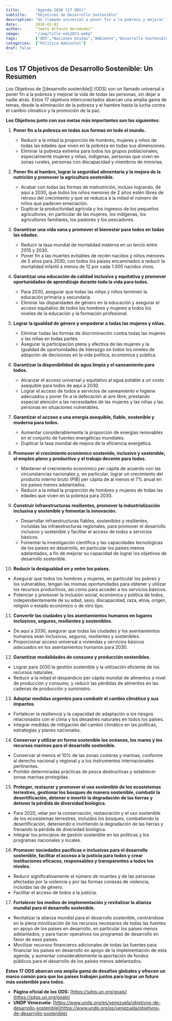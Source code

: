 ```yaml
---
title:       "Agenda 2030 (17 ODS)"
subtitle:    "Objetivos de Desarrollo Sostenible"
description: "Un llamado universal a poner fin a la pobreza y mejorar la vida de todas las personas"
date:        2018-01-01
author:      "Imerú Alfonzo Hernández"
image:       "/img/title-ods2023.webp"
tags:        ["ODS","Naciones Unidas","Ambiente","Desarrollo Sostenible","Venezuela"]
categories:  ["Política Ambiental"]
draf: false
---
```

## Los 17 Objetivos de Desarrollo Sostenible: Un Resumen

Los Objetivos de [[desarrollo sostenible]] (ODS) son un llamado universal a poner fin a la pobreza y mejorar la vida de todas las personas, sin dejar a nadie atrás. Estos 17 objetivos interconectados abarcan una amplia gama de temas, desde la eliminación de la pobreza y el hambre hasta la lucha contra el cambio climático y la promoción de la paz.

**Los Objetivos junto con sus metas más importantes son las siguientes:**

1. **Poner fin a la pobreza en todas sus formas en todo el mundo.**
   * Reducir a la mitad la proporción de hombres, mujeres y niños de todas las edades que viven en la pobreza en todas sus dimensiones.
   * Eliminar la pobreza extrema para todos los grupos poblacionales, especialmente mujeres y niñas, indígenas, personas que viven en zonas rurales, personas con discapacidad y miembros de minorías.

2. **Poner fin al hambre, lograr la seguridad alimentaria y la mejora de la nutrición y promover la agricultura sostenible.**
   * Acabar con todas las formas de malnutrición, incluso logrando, de aquí a 2030, que todos los niños menores de 2 años estén libres de retraso del crecimiento y que se reduzca a la mitad el número de niños que padecen emaciación.
   * Duplicar la productividad agrícola y los ingresos de los pequeños agricultores, en particular de las mujeres, los indígenas, los agricultores familiares, los pastores y los pescadores.

3. **Garantizar una vida sana y promover el bienestar para todos en todas las edades.**
   * Reducir la tasa mundial de mortalidad materna en un tercio entre 2015 y 2030.
   * Poner fin a las muertes evitables de recién nacidos y niños menores de 5 años para 2030, con todos los países encaminados a reducir la mortalidad infantil a menos de 12 por cada 1.000 nacidos vivos.

4. **Garantizar una educación de calidad inclusiva y equitativa y promover oportunidades de aprendizaje durante toda la vida para todos.**
   * Para 2030, asegurar que todas las niñas y niños terminen la educación primaria y secundaria.
   * Eliminar las disparidades de género en la educación y asegurar el acceso equitativo de todos los hombres y mujeres a todos los niveles de la educación y la formación profesional.

5. **Lograr la igualdad de género y empoderar a todas las mujeres y niñas.**
   * Eliminar todas las formas de discriminación contra todas las mujeres y las niñas en todas partes.
   * Asegurar la participación plena y efectiva de las mujeres y la igualdad de oportunidades de liderazgo en todos los niveles de adopción de decisiones en la vida política, económica y pública.

6. **Garantizar la disponibilidad de agua limpia y el saneamiento para todos.**
   * Alcanzar el acceso universal y equitativo al agua potable a un costo asequible para todos de aquí a 2030.
   * Lograr el acceso de todos a servicios de saneamiento e higiene adecuados y poner fin a la defecación al aire libre, prestando especial atención a las necesidades de las mujeres y las niñas y las personas en situaciones vulnerables.

7. **Garantizar el acceso a una energía asequible, fiable, sostenible y moderna para todos.**
   * Aumentar considerablemente la proporción de energías renovables en el conjunto de fuentes energéticas mundiales.
   * Duplicar la tasa mundial de mejora de la eficiencia energética.

8. **Promover el crecimiento económico sostenido, inclusivo y sostenible, el empleo pleno y productivo y el trabajo decente para todos.**
   * Mantener el crecimiento económico per cápita de acuerdo con las circunstancias nacionales y, en particular, lograr un crecimiento del producto interno bruto (PIB) per cápita de al menos el 7% anual en los países menos adelantados.
   * Reducir a la mitad la proporción de hombres y mujeres de todas las edades que viven en la pobreza para 2030.

9. **Construir infraestructuras resilientes, promover la industrialización inclusiva y sostenible y fomentar la innovación.**
   * Desarrollar infraestructuras fiables, sostenibles y resilientes, incluidas las infraestructuras regionales, para promover el desarrollo inclusivo y sostenible y facilitar el acceso de todos a servicios básicos.
   * Fomentar la investigación científica y las capacidades tecnológicas de los países en desarrollo, en particular los países menos adelantados, a fin de mejorar su capacidad de lograr los objetivos de desarrollo sostenible.

10. **Reducir la desigualdad en y entre los países.**
   * Asegurar que todos los hombres y mujeres, en particular los pobres y los vulnerables, tengan las mismas oportunidades para obtener y utilizar los recursos productivos, así como para acceder a los servicios básicos.
   * Potenciar y promover la inclusión social, económica y política de todos, independientemente de su edad, sexo, discapacidad, raza, etnia, origen, religión o estado económico o de otro tipo.

11. **Convertir las ciudades y los asentamientos humanos en lugares inclusivos, seguros, resilientes y sostenibles.**
   * De aquí a 2030, asegurar que todas las ciudades y los asentamientos humanos sean inclusivos, seguros, resilientes y sostenibles.
   * Proporcionar acceso universal a viviendas y servicios básicos adecuados en los asentamientos humanos para 2030.

12. **Garantizar modalidades de consumo y producción sostenibles.**
   * Lograr para 2030 la gestión sostenible y la utilización eficiente de los recursos naturales.
   * Reducir a la mitad el desperdicio per cápita mundial de alimentos a nivel de producción y consumo, y reducir las pérdidas de alimentos en las cadenas de producción y suministro.

13. **Adoptar medidas urgentes para combatir el cambio climático y sus impactos.**
   * Fortalecer la resiliencia y la capacidad de adaptación a los riesgos relacionados con el clima y los desastres naturales en todos los países.
   * Integrar medidas de mitigación del cambio climático en las políticas, estrategias y planes nacionales.

14. **Conservar y utilizar en forma sostenible los océanos, los mares y los recursos marinos para el desarrollo sostenible.**
   * Conservar al menos el 10% de las zonas costeras y marinas, conforme al derecho nacional y regional y a los instrumentos internacionales pertinentes.
   * Prohibir determinadas prácticas de pesca destructivas y establecer zonas marinas protegidas.

15. **Proteger, restaurar y promover el uso sostenible de los ecosistemas terrestres, gestionar los bosques de manera sostenible, combatir la desertificación, detener e invertir la degradación de las tierras y detener la pérdida de diversidad biológica.**
   * Para 2020, velar por la conservación, restauración y el uso sostenible de los ecosistemas terrestres, incluidos los bosques, combatiendo la desertificación, deteniendo e invirtiendo la degradación de las tierras y frenando la pérdida de diversidad biológica.
   * Integrar los principios de gestión sostenible en las políticas y los programas nacionales y locales.

16. **Promover sociedades pacíficas e inclusivas para el desarrollo sostenible, facilitar el acceso a la justicia para todos y crear instituciones eficaces, responsables y transparentes a todos los niveles.**
   * Reducir significativamente el número de muertes y de las personas afectadas por la violencia y por las formas conexas de violencia, incluidas las de género.
   * Facilitar el acceso de todos a la justicia.

17. **Fortalecer los medios de implementación y revitalizar la alianza mundial para el desarrollo sostenible.**
   * Revitalizar la alianza mundial para el desarrollo sostenible, centrándose en la plena movilización de los recursos necesarios de todas las fuentes en apoyo de los países en desarrollo, en particular los países menos adelantados, y para hacer operativos los programas de desarrollo en favor de esos países.
   * Movilizar recursos financieros adicionales de todas las fuentes para financiar los países en desarrollo en apoyo de la implementación de esta agenda, y aumentar considerablemente la aportación de fondos públicos para el desarrollo de los países menos adelantados.

**Estos 17 ODS abarcan una amplia gama de desafíos globales y ofrecen un marco común para que los países trabajen juntos para lograr un futuro más sostenible para todos.**


* **Página oficial de los ODS:** [https://sdgs.un.org/goals](https://sdgs.un.org/goals)
* **UNDP Venezuela:** [https://www.undp.org/es/venezuela/objetivos-de-desarrollo-sostenible](https://www.undp.org/es/venezuela/objetivos-de-desarrollo-sostenible)
